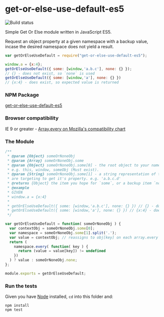 # get-or-else-use-default-es5

![Build status](https://api.travis-ci.org/benbowes/get-or-else-use-default-es5.svg)

Simple Get Or Else module written in JavaScript ES5.

Request an object property at a given namespace with a backup value, incase the desired namespace does not yield a result.
```javascript
var getOrElseUseDefault = require("get-or-else-use-default-es5");

window.a = {x:4};
getOrElseUseDefault({ some: [window,'a.b.c'], none: {} });
// {} - does not exist, so `none` is used
getOrElseUseDefault({ some: [window,'a'], none: {} })
// {x:4} - does exist, so expected value is returned
```
### NPM Package
[get-or-else-use-default-es5](https://www.npmjs.com/package/get-or-else-use-default-es5)

### Browser compatibility
IE 9 or greater - [Array.every on Mozilla's compatibility chart](https://developer.mozilla.org/en/docs/Web/JavaScript/Reference/Global_Objects/Array/every#Browser_compatibility)

### The Module

```javascript
/**
 * @param {Object} someOrNoneObj
 * @param {Array} someOrNoneObj.some
 * @param {Object} someOrNoneObj.some[0] - the root object to your namespace.
 * e.g. this, window, someObj (Must exist).
 * @param {String} someOrNoneObj.some[1] - a string representation of the namespace you
 * are targeting to get it's property. e.g. 'a.b.c.d'
 * @returns {Object} the item you hope for `some`, or a backup item `none` if it does not exist.
 * @example
 * GIVEN
 * window.a = {x:4}
 *
 * getOrElseUseDefault({ some: [window,'a.b.c'], none: {} }) // {} - does not exist, so `none` is used
 * getOrElseUseDefault({ some: [window,'a'], none: {} }) // {x:4} - does exist, so expected value is returned
 */

var getOrElseUseDefault = function( someOrNoneObj ) {
  var contextObj = someOrNoneObj.some[0];
  var namespace = someOrNoneObj.some[1].split('.');
  var value = contextObj; // reassigns to obj[key] on each array.every iteration
  return (
    namespace.every( function( key ) {
      return (value = value[key]) != undefined
    })
  ) ? value : someOrNoneObj.none;
};

module.exports = getOrElseUseDefault;
```

### Run the tests
Given you have [Node](https://nodejs.org/en/) installed, `cd` into this folder and:
```
npm install
npm test

```
